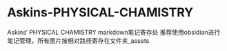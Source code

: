 # Askins-PHYSICAL-CHAMISTRY
Askins‘ PHYSICAL CHAMISTRY
markdown笔记寄存处
推荐使用obsidian进行笔记管理，所有图片按相对路径寄存在文件夹_assets
